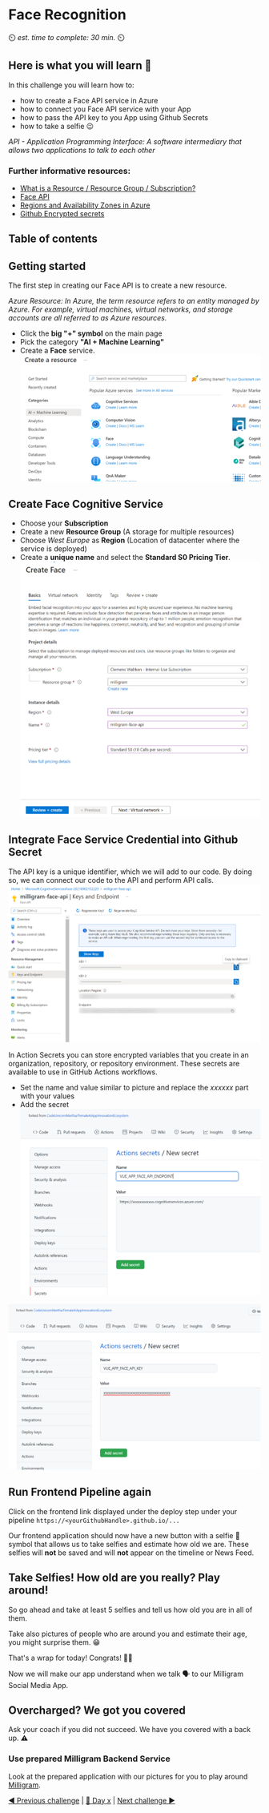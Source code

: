# Face Recognition

⏲️ _est. time to complete: 30 min._ ⏲️

## Here is what you will learn 🎯

In this challenge you will learn how to:

- how to create a Face API service in Azure
- how to connect you Face API service with your App
- how to pass the API key to you App using Github Secrets
- how to take a selfie 😉

*API - Application Programming Interface: A software intermediary that allows two applications to talk to each other*

### Further informative resources:

- [What is a Resource / Resource Group / Subscription?](https://docs.microsoft.com/azure/cloud-adoption-framework/govern/resource-consistency/resource-access-management)
- [Face API](https://azure.microsoft.com/services/cognitive-services/face/)
- [Regions and Availability Zones in Azure](https://docs.microsoft.com/azure/availability-zones/az-overview)
- [Github Encrypted secrets](https://docs.github.com/en/actions/reference/encrypted-secrets)

## Table of contents

## Getting started

The first step in creating our Face API is to create a new resource.

*Azure Resource: In Azure, the term resource refers to an entity managed by Azure. For example, virtual machines, virtual networks, and storage accounts are all referred to as Azure resources.*

- Click the **big "+" symbol** on the main page
- Pick the category **"AI + Machine Learning"**
- Create a **Face** service.
![](./images/create-face.png)

## Create Face Cognitive Service

- Choose your **Subscription**
- Create a new **Resource Group** (A storage for multiple resources)
- Choose *West Europe* as **Region** (Location of datacenter where the service is deployed)
- Create a **unique name** and select the **Standard S0 Pricing Tier**.
![](./images/create-face-options.png)

## Integrate Face Service Credential into Github Secret

The API key is a unique identifier, which we will add to our code. By doing so, we can connect our code to the API and perform API calls.
![](./images/milligram-face-api-access-keys.png)

In Action Secrets you can store encrypted variables that you create in an organization, repository, or repository environment. These secrets are available to use in GitHub Actions workflows.
- Set the name and value similar to picture and replace the *xxxxxx* part with your values
- Add the secret
![](./images/vue-app-face-api-endpoint-secret.png)

![](./images/vue-app-face-api-key-secret.png)

## Run Frontend Pipeline again

Click on the frontend link displayed under the deploy step under your pipeline `https://<yourGithubHandle>.github.io/...`

Our frontend application should now have a new button with a selfie 🤩 symbol that allows us to take selfies and estimate how old we are.
These selfies will __not__ be saved and will __not__ appear on the timeline or News Feed.

## Take Selfies! How old are you really? Play around!

So go ahead and take at least 5 selfies and tell us how old you are in all of them.

Take also pictures of people who are around you and estimate their age, you might surprise them. 😁

That's a wrap for today! Congrats! 🥳🙏

Now we will make our app understand when we talk 🗣️ to our Milligram Social Media App. 


## Overcharged? We got you covered

Ask your coach if you did not succeed. We have you covered with a back up. ⚠️

### Use prepared Milligram Backend Service

Look at the prepared application with our pictures for you to play around [Milligram](https://codeunicornmartha.github.io/FemaleAIAppInnovationEcosystem/#/?stack-key=a78e2b9a).


[◀ Previous challenge](../../day1/Application/README.md) | [🔼 Day x](../../README.md) | [Next challenge ▶](../Speech/README.md)